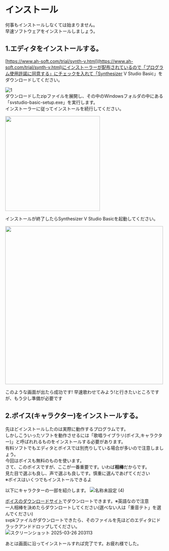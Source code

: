 # インストール
何事もインストールしなくては始まりません。  
早速ソフトウェアをインストールしましょう。

## 1.エディタをインストールする。
[https://www.ah-soft.com/trial/synth-v.html](https://www.ah-soft.com/trial/synth-v.html)にインストーラーが配布されているので「プログラム使用許諾に同意する」にチェックを入れて「Synthesizer V Studio Basic」をダウンロードしてください。

![1](https://github.com/user-attachments/assets/db0facf3-ca63-4496-a132-628f6efeded2)  
ダウンロードしたzipファイルを展開し、その中のWindowsフォルダの中にある「svstudio-basic-setup.exe」を実行します。  
インストーラーに従ってインストールを続行してください。

<img src="https://github.com/user-attachments/assets/09dd1f63-0e2d-442e-a3ae-ab6163e7aeed" width="300">

インストールが終了したらSynthesizer V Studio Basicを起動してください。


<img src="https://github.com/user-attachments/assets/c3ccee22-0513-4a8c-aa21-9cacfbcefc73" width="500">

このような画面が出たら成功です!
早速歌わせてみよう!と行きたいところですが、もう少し準備が必要です

## 2.ボイス(キャラクター)をインストールする。
先ほどインストールしたのは実際に動作するプログラムです。  
しかしこういったソフトを動作させるには「歌唱ライブラリ(ボイス,キャラクター)」と呼ばれれるものをインストールする必要があります。  
有料ソフトでもエディタとボイスでは別売りしている場合が多いので注意しましょう。  
今回はボイスも無料のものを使います。  
さて、このボイスですが、ここが一番重要です。いわば**相棒**だからです。  
見た目で選ぶも良し、声で選ぶも良しです。慎重に選んであげてください  
※ボイスはいくつでもインストールできるよ

以下にキャラクターの一部を紹介します。
![名称未設定 (4)](https://github.com/user-attachments/assets/9f7cecf8-df3a-40b4-996a-4146ab6c302e)

[ボイスのダウンロードサイト](https://resource.dreamtonics.com/download/%E6%97%A5%E6%9C%AC%E8%AA%9E/%E6%AD%8C%E5%A3%B0%E3%83%87%E3%83%BC%E3%82%BF%E3%83%99%E3%83%BC%E3%82%B9/%E3%83%A9%E3%82%A4%E3%83%88%E7%89%88%E6%AD%8C%E5%A3%B0%E3%83%87%E3%83%BC%E3%82%BF%E3%83%99%E3%83%BC%E3%82%B9/)でダウンロートできます。※英語なので注意  
一人相棒を決めたらダウンロートしてください(選べない人は「重音テト」を選んでください)  
svpkファイルがダウンロートできたら、そのファイルを先ほどのエディタにドラックアンドドロップしてください。![スクリーンショット 2025-03-26 203113](https://github.com/user-attachments/assets/07a1f6c5-6a9d-4ec9-8337-9d4137198cc6)

あとは画面に沿ってインストールすれば完了です。お疲れ様でした。
